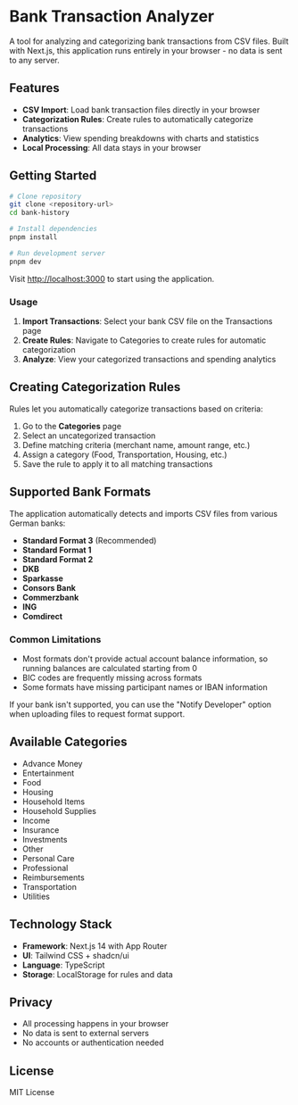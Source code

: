 # Bank Transaction Analyzer

A tool for analyzing and categorizing bank transactions from CSV files. Built with Next.js, this application runs entirely in your browser - no data is sent to any server.

## Features

- **CSV Import**: Load bank transaction files directly in your browser
- **Categorization Rules**: Create rules to automatically categorize transactions
- **Analytics**: View spending breakdowns with charts and statistics
- **Local Processing**: All data stays in your browser

## Getting Started

```bash
# Clone repository
git clone <repository-url>
cd bank-history

# Install dependencies
pnpm install

# Run development server
pnpm dev
```

Visit [http://localhost:3000](http://localhost:3000) to start using the application.

### Usage

1. **Import Transactions**: Select your bank CSV file on the Transactions page
2. **Create Rules**: Navigate to Categories to create rules for automatic categorization
3. **Analyze**: View your categorized transactions and spending analytics

## Creating Categorization Rules

Rules let you automatically categorize transactions based on criteria:

1. Go to the **Categories** page
2. Select an uncategorized transaction
3. Define matching criteria (merchant name, amount range, etc.)
4. Assign a category (Food, Transportation, Housing, etc.)
5. Save the rule to apply it to all matching transactions

## Supported Bank Formats

The application automatically detects and imports CSV files from various German banks:

- **Standard Format 3** (Recommended)
- **Standard Format 1**
- **Standard Format 2**
- **DKB**
- **Sparkasse**
- **Consors Bank**
- **Commerzbank**
- **ING**
- **Comdirect**

### Common Limitations
- Most formats don't provide actual account balance information, so running balances are calculated starting from 0
- BIC codes are frequently missing across formats
- Some formats have missing participant names or IBAN information

If your bank isn't supported, you can use the "Notify Developer" option when uploading files to request format support.

## Available Categories

- Advance Money
- Entertainment
- Food
- Housing
- Household Items
- Household Supplies
- Income
- Insurance
- Investments
- Other
- Personal Care
- Professional
- Reimbursements
- Transportation
- Utilities

## Technology Stack

- **Framework**: Next.js 14 with App Router
- **UI**: Tailwind CSS + shadcn/ui
- **Language**: TypeScript
- **Storage**: LocalStorage for rules and data

## Privacy

- All processing happens in your browser
- No data is sent to external servers
- No accounts or authentication needed

## License
MIT License 
